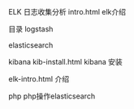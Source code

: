 ELK 日志收集分析
intro.html elk介绍

目录
logstash 

elasticsearch

kibana
kib-install.html  kibana 安装

elk-intro.html    介绍

php php操作elasticsearch